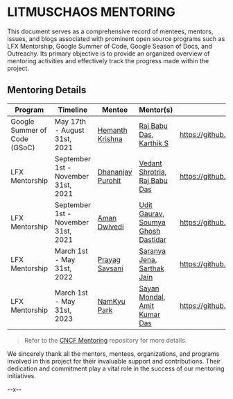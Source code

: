# LITMUSCHAOS MENTORING

This document serves as a comprehensive record of mentees, mentors, issues, and blogs associated with prominent open source programs such as LFX Mentorship, Google Summer of Code, Google Season of Docs, and Outreachy. Its primary objective is to provide an organized overview of mentoring activities and effectively track the progress made within the project.

## Mentoring Details

| Program                     | Timeline                            | Mentee                                          | Mentor(s)                                                                                          | Issue Title                                                                                         | Blog(s)                                                                                                                                                                                                              |
|-----------------------------|-------------------------------------|-------------------------------------------------|----------------------------------------------------------------------------------------------------|-----------------------------------------------------------------------------------------------------|----------------------------------------------------------------------------------------------------------------------------------------------------------------------------------------------------------------------|
| Google Summer of Code (GSoC) | May 17th - August 31st, 2021        | [Hemanth Krishna](https://github.com/DarthBenro008) | [Raj Babu Das](https://github.com/imrajdas), [Karthik S](https://github.com/ksatchit)              | https://github.com/litmuschaos/litmus/issues/2483 | [Blog](https://darthbenro008.medium.com/google-summer-of-code-2021-with-cloud-native-compute-foundation-my-experience-with-litmuschaos-18f1ec3e5bfa),  [CNCF blog](https://www.cncf.io/blog/2021/08/19/__trashed-2/) |
| LFX Mentorship              | September 1st - November 31st, 2021 | [Dhananjay Purohit](https://github.com/DhananjayPurohit)           | [Vedant Shrotria](https://github.com/jonsy13), [Raj Babu Das](https://github.com/imrajdas)         | https://github.com/litmuschaos/litmus/issues/3114 | [Blog](https://dhananjaypurohit.medium.com/getting-started-my-journey-with-lfx-mentorship-and-litmuschaos-3514eacf6df2)                                                                                              |
| LFX Mentorship              | September 1st - November 31st, 2021 | [Aman Dwivedi](https://github.com/Aman-Codes)                      | [Udit Gaurav](https://github.com/uditgaurav), [Soumya Ghosh Dastidar](https://github.com/gdsoumya) | https://github.com/litmuschaos/litmus/issues/3112 | [Blog](https://aman-codes.medium.com/kick-start-of-my-lfx-mentorship-with-litmus-chaos-eeb089a10951),  [CNCF blog](https://www.cncf.io/blog/2022/08/11/my-experience-contributing-to-litmuschaos-as-a-student)       |
| LFX Mentorship              | March 1st - May 31st, 2022          | [Prayag Savsani](https://github.com/PrayagS)                       | [Saranya Jena](https://github.com/Saranya-jena), [Sarthak Jain](https://github.com/SarthakJain26)  | https://github.com/litmuschaos/litmus/issues/3440 | --                                                                                                                                                                                                                   |
| LFX Mentorship              | March 1st - May 31st, 2023          | [NamKyu Park](https://github.com/namkyu1999)                       | [Sayan Mondal](https://github.com/S-ayanide), [Amit Kumar Das](https://github.com/amityt)          | https://github.com/litmuschaos/litmus/issues/3892 | [Blog](https://dev.to/namkyu1999/my-lfx-mentorship-journey-the-best-starting-point-for-contributing-to-open-source-4f35)                                                                                                                                                                                                             |

> Refer to the [CNCF Mentoring](https://github.com/cncf/mentoring) repository for more details.

 
We sincerely thank all the mentors, mentees, organizations, and programs involved in this project for their invaluable support and contributions. Their dedication and commitment play a vital role in the success of our mentoring initiatives.

--x--